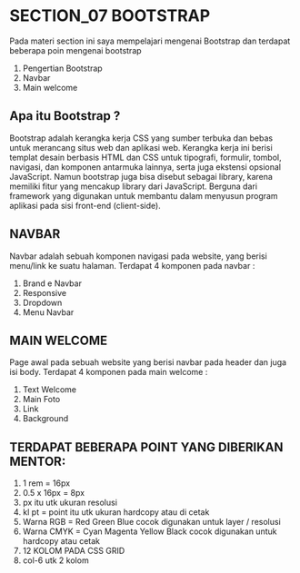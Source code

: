 # SECTION_07 BOOTSTRAP

Pada materi section ini saya mempelajari mengenai Bootstrap dan terdapat beberapa poin mengenai bootstrap

1. Pengertian Bootstrap
2. Navbar
3. Main welcome

## Apa itu Bootstrap ?

Bootstrap adalah kerangka kerja CSS yang sumber terbuka dan bebas untuk merancang situs web dan aplikasi web. Kerangka kerja ini berisi templat desain berbasis HTML dan CSS untuk tipografi, formulir, tombol, navigasi, dan komponen antarmuka lainnya, serta juga ekstensi opsional JavaScript.
Namun bootstrap juga bisa disebut sebagai library, karena memiliki fitur yang mencakup library dari JavaScript. Berguna dari framework yang digunakan untuk membantu dalam menyusun program aplikasi pada sisi front-end (client-side).

## NAVBAR

Navbar adalah sebuah komponen navigasi pada website, yang berisi menu/link ke suatu halaman.
Terdapat 4 komponen pada navbar :

1. Brand e Navbar
2. Responsive
3. Dropdown
4. Menu Navbar

## MAIN WELCOME

Page awal pada sebuah website yang berisi navbar pada header dan juga isi body.
Terdapat 4 komponen pada main welcome :

1. Text Welcome
2. Main Foto
3. Link
4. Background

## TERDAPAT BEBERAPA POINT YANG DIBERIKAN MENTOR:

1. 1 rem = 16px
2. 0.5 x 16px = 8px
3. px itu utk ukuran resolusi
4. kl pt = point itu utk ukuran hardcopy atau di cetak
5. Warna RGB = Red Green Blue cocok digunakan untuk layer / resolusi
6. Warna CMYK = Cyan Magenta Yellow Black cocok digunakan untuk hardcopy atau cetak
7. 12 KOLOM PADA CSS GRID
8. col-6 utk 2 kolom
